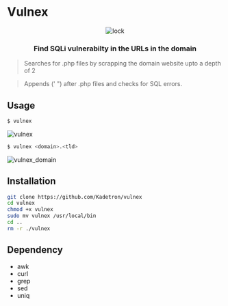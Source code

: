 # Vulnex
<p align="center">
  <img src="https://i.imgur.com/PI1AoHB.jpg" alt="lock"/>
</p>
<h3 align="center">Find SQLi vulnerabilty in the URLs in the domain </h3>

> Searches for .php files by scrapping the domain website upto a depth of 2

>Appends (' ") after .php files and checks for SQL errors.

## Usage
```bash
$ vulnex
```
![vulnex](https://i.imgur.com/lzCjt05.png)
```bash
$ vulnex <domain>.<tld>
```
![vulnex_domain](https://i.imgur.com/Ge1Sv04.png)

## Installation
```bash
git clone https://github.com/Kadetron/vulnex  
cd vulnex
chmod +x vulnex
sudo mv vulnex /usr/local/bin
cd ..
rm -r ./vulnex
```

## Dependency
- awk
- curl
- grep
- sed
- uniq
